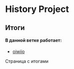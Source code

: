 # History Project

## Итоги

#### В данной ветке работает:  
* [oiwiio](https://github.com/oiwiio)

Страница с итогами